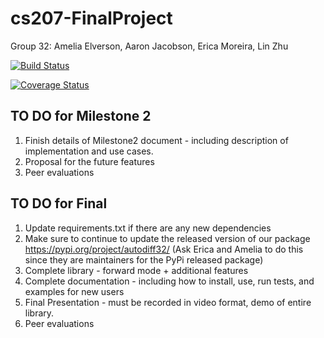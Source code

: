 # cs207-FinalProject

Group 32: Amelia Elverson, Aaron Jacobson, Erica Moreira, Lin Zhu

[![Build Status](https://travis-ci.com/ELAA207/cs207-FinalProject.svg?branch=master)](https://travis-ci.com/ELAA207/cs207-FinalProject.svg?branch=master)

[![Coverage Status](https://codecov.io/gh/ELAA207/cs207-FinalProject/branch/master/graph/badge.svg)](https://codecov.io/gh/ELAA207/cs207-FinalProject)

## TO DO for Milestone 2
1. Finish details of Milestone2 document - including description of implementation and use cases. 
2. Proposal for the future features
3. Peer evaluations

## TO DO for Final
1. Update requirements.txt if there are any new dependencies 
2. Make sure to continue to update the released version of our package https://pypi.org/project/autodiff32/ (Ask Erica and Amelia to do this since they are maintainers for the PyPi released package)
3. Complete library - forward mode + additional features
4. Complete documentation - including how to install, use, run tests, and examples for new users
5. Final Presentation - must be recorded in video format, demo of entire library.
6. Peer evaluations
